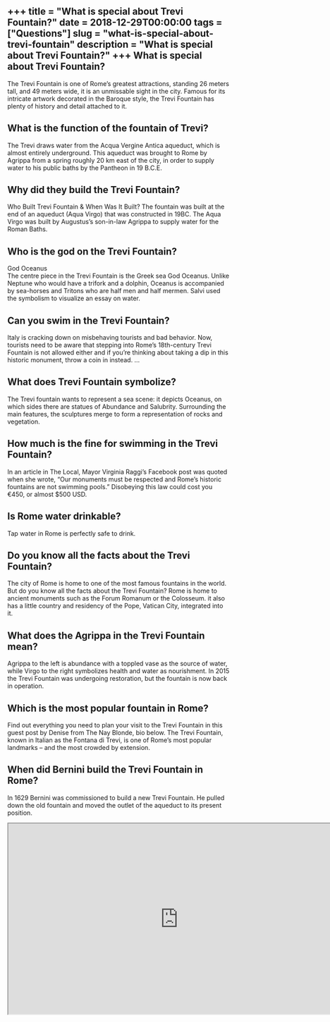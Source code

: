 +++
title = "What is special about Trevi Fountain?"
date = 2018-12-29T00:00:00
tags = ["Questions"]
slug = "what-is-special-about-trevi-fountain"
description = "What is special about Trevi Fountain?"
+++
What is special about Trevi Fountain?
-------------------------------------

The Trevi Fountain is one of Rome’s greatest attractions, standing 26 meters tall, and 49 meters wide, it is an unmissable sight in the city. Famous for its intricate artwork decorated in the Baroque style, the Trevi Fountain has plenty of history and detail attached to it.

What is the function of the fountain of Trevi?
----------------------------------------------

The Trevi draws water from the Acqua Vergine Antica aqueduct, which is almost entirely underground. This aqueduct was brought to Rome by Agrippa from a spring roughly 20 km east of the city, in order to supply water to his public baths by the Pantheon in 19 B.C.E.

Why did they build the Trevi Fountain?
--------------------------------------

Who Built Trevi Fountain &amp; When Was It Built? The fountain was built at the end of an aqueduct (Aqua Virgo) that was constructed in 19BC. The Aqua Virgo was built by Augustus’s son-in-law Agrippa to supply water for the Roman Baths.

Who is the god on the Trevi Fountain?
-------------------------------------

God Oceanus  
The centre piece in the Trevi Fountain is the Greek sea God Oceanus. Unlike Neptune who would have a trifork and a dolphin, Oceanus is accompanied by sea-horses and Tritons who are half men and half mermen. Salvi used the symbolism to visualize an essay on water.

Can you swim in the Trevi Fountain?
-----------------------------------

Italy is cracking down on misbehaving tourists and bad behavior. Now, tourists need to be aware that stepping into Rome’s 18th-century Trevi Fountain is not allowed either and if you’re thinking about taking a dip in this historic monument, throw a coin in instead. …

What does Trevi Fountain symbolize?
-----------------------------------

The Trevi fountain wants to represent a sea scene: it depicts Oceanus, on which sides there are statues of Abundance and Salubrity. Surrounding the main features, the sculptures merge to form a representation of rocks and vegetation.

How much is the fine for swimming in the Trevi Fountain?
--------------------------------------------------------

In an article in The Local, Mayor Virginia Raggi’s Facebook post was quoted when she wrote, “Our monuments must be respected and Rome’s historic fountains are not swimming pools.” Disobeying this law could cost you €450, or almost $500 USD.

Is Rome water drinkable?
------------------------

Tap water in Rome is perfectly safe to drink.

Do you know all the facts about the Trevi Fountain?
---------------------------------------------------

The city of Rome is home to one of the most famous fountains in the world. But do you know all the facts about the Trevi Fountain? Rome is home to ancient monuments such as the Forum Romanum or the Colosseum. it also has a little country and residency of the Pope, Vatican City, integrated into it.

What does the Agrippa in the Trevi Fountain mean?
-------------------------------------------------

Agrippa to the left is abundance with a toppled vase as the source of water, while Virgo to the right symbolizes health and water as nourishment. In 2015 the Trevi Fountain was undergoing restoration, but the fountain is now back in operation.

Which is the most popular fountain in Rome?
-------------------------------------------

Find out everything you need to plan your visit to the Trevi Fountain in this guest post by Denise from The Nay Blonde, bio below. The Trevi Fountain, known in Italian as the Fontana di Trevi, is one of Rome’s most popular landmarks – and the most crowded by extension.

When did Bernini build the Trevi Fountain in Rome?
--------------------------------------------------

In 1629 Bernini was commissioned to build a new Trevi Fountain. He pulled down the old fountain and moved the outlet of the aqueduct to its present position.

<iframe allow="accelerometer; autoplay; clipboard-write; encrypted-media; gyroscope; picture-in-picture" allowfullscreen="" class="__youtube_prefs__  epyt-is-override  no-lazyload" data-no-lazy="1" data-origheight="433" data-origwidth="770" data-skipgform_ajax_framebjll="" height="433" id="_ytid_15488" loading="lazy" src="https://www.youtube.com/embed/al11xlOlfQk?enablejsapi=1&autoplay=0&cc_load_policy=0&cc_lang_pref=&iv_load_policy=1&loop=0&modestbranding=0&rel=1&fs=1&playsinline=0&autohide=2&theme=dark&color=red&controls=1&" title="YouTube player" width="770"></iframe>